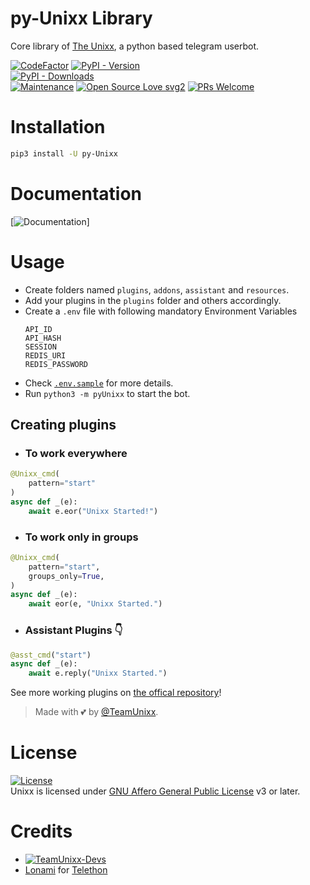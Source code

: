 # py-Unixx Library

Core library of [The Unixx](https://github.com/TeamUnixx/Unixx), a python based telegram userbot.

[![CodeFactor](https://www.codefactor.io/repository/github/teamUnixx/pyUnixx/badge)](https://www.codefactor.io/repository/github/teamUnixx/pyUnixx)
[![PyPI - Version](https://img.shields.io/pypi/v/py-Unixx?style=round)](https://pypi.org/project/py-Unixx)    
[![PyPI - Downloads](https://img.shields.io/pypi/dm/py-Unixx?label=DOWNLOADS&style=round)](https://pypi.org/project/py-Unixx)    
[![Maintenance](https://img.shields.io/badge/Maintained%3F-yes-green.svg)](https://github.com/TeamUnixx/Unixx/graphs/commit-activity)
[![Open Source Love svg2](https://badges.frapsoft.com/os/v2/open-source.svg?v=103)](https://github.com/TeamUnixx/Unixx)
[![PRs Welcome](https://img.shields.io/badge/PRs-welcome-brightgreen.svg?style=flat-square)](https://makeapullrequest.com)

# Installation
```bash
pip3 install -U py-Unixx
```

# Documentation 
[![Documentation](https://img.shields.io/badge/Documentation-Unixx-blue)]

# Usage
- Create folders named `plugins`, `addons`, `assistant` and `resources`.   
- Add your plugins in the `plugins` folder and others accordingly.   
- Create a `.env` file with following mandatory Environment Variables
   ```
   API_ID
   API_HASH
   SESSION
   REDIS_URI
   REDIS_PASSWORD
   ```
- Check
[`.env.sample`](https://github.com/TeamUnixx/Unixx/blob/main/.env.sample) for more details.   
- Run `python3 -m pyUnixx` to start the bot.   

## Creating plugins
 - ### To work everywhere

```python
@Unixx_cmd(
    pattern="start"
)   
async def _(e):   
    await e.eor("Unixx Started!")   
```

- ### To work only in groups

```python
@Unixx_cmd(
    pattern="start",
    groups_only=True,
)   
async def _(e):   
    await eor(e, "Unixx Started.")   
```

- ### Assistant Plugins 👇

```python
@asst_cmd("start")   
async def _(e):   
    await e.reply("Unixx Started.")   
```

See more working plugins on [the offical repository](https://github.com/TeamUnixx/Unixx)!

> Made with 💕 by [@TeamUnixx](https://t.me/TeamUnixx).    


# License
[![License](https://www.gnu.org/graphics/agplv3-155x51.png)](LICENSE)   
Unixx is licensed under [GNU Affero General Public License](https://www.gnu.org/licenses/agpl-3.0.en.html) v3 or later.

# Credits
* [![TeamUnixx-Devs](https://img.shields.io/static/v1?label=TeamUnixx&message=devs&color=critical)](https://t.me/UnixxDevs)
* [Lonami](https://github.com/Lonami) for [Telethon](https://github.com/LonamiWebs/Telethon)
